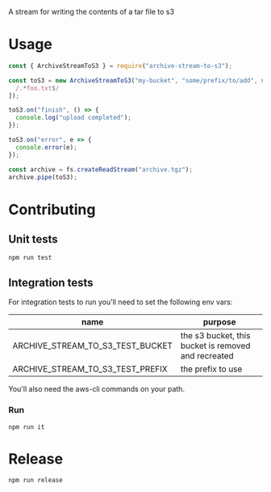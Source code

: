 A stream for writing the contents of a tar file to s3

# Usage

```javascript
const { ArchiveStreamToS3 } = require("archive-stream-to-s3");

const toS3 = new ArchiveStreamToS3("my-bucket", "some/prefix/to/add", s3, [
  /.*foo.txt$/
]);

toS3.on("finish", () => {
  console.log("upload completed");
});

toS3.on("error", e => {
  console.error(e);
});

const archive = fs.createReadStream("archive.tgz");
archive.pipe(toS3);
```

# Contributing

## Unit tests

```shell
npm run test
```

## Integration tests

For integration tests to run you'll need to set the following env vars:

| name                             | purpose                                             |
| -------------------------------- | --------------------------------------------------- |
| ARCHIVE_STREAM_TO_S3_TEST_BUCKET | the s3 bucket, this bucket is removed and recreated |
| ARCHIVE_STREAM_TO_S3_TEST_PREFIX | the prefix to use                                   |

You'll also need the aws-cli commands on your path.

### Run

```shell
npm run it
```

# Release

```shell
npm run release
```
